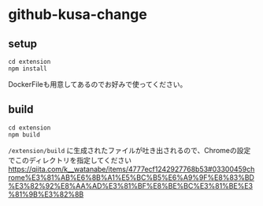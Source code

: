 # github-kusa-change

## setup


```shell script
cd extension
npm install
```

DockerFileも用意してあるのでお好みで使ってください。

## build

```shell script
cd extension
npm build
```

`/extension/build` に生成されたファイルが吐き出されるので、Chromeの設定でこのディレクトリを指定してください
https://qiita.com/k__watanabe/items/4777ecf1242927768b53#03300459chrome%E3%81%AB%E6%8B%A1%E5%BC%B5%E6%A9%9F%E8%83%BD%E3%82%92%E8%AA%AD%E3%81%BF%E8%BE%BC%E3%81%BE%E3%81%9B%E3%82%8B
